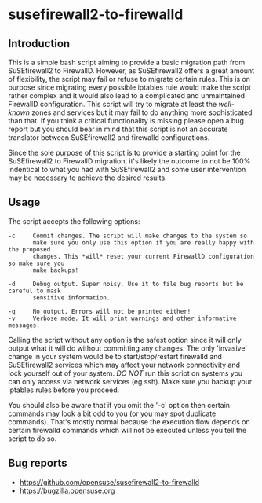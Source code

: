 susefirewall2-to-firewalld
==========================

Introduction
------------

This is a simple bash script aiming to provide a basic migration path from
SuSEfirewall2 to FirewallD. However, as SuSEfirewall2 offers a great amount of
flexibility, the script may fail or refuse to migrate certain rules. This is on
purpose since migrating every possible iptables rule would make the script rather
complex and it would also lead to a complicated and unmaintained FirewallD
configuration. This script will try to migrate at least the _well-known_ zones
and services but it may fail to do anything more sophisticated than that.
If you think a critical functionality is missing please open a bug report but you
should bear in mind that this script is not an accurate translator between
SuSEfirewall2 and firewalld configurations.

Since the sole purpose of this script is to provide a starting point for the
SuSEfirewall2 to FirewallD migration, it's likely the outcome to not be
100% indentical to what you had with SuSEfirewall2 and some user intervention
may be necessary to achieve the desired results.

Usage
-----

The script accepts the following options:
```
-c     Commit changes. The script will make changes to the system so
       make sure you only use this option if you are really happy with the proposed
       changes. This *will* reset your current FirewallD configuration so make sure you
       make backups!

-d     Debug output. Super noisy. Use it to file bug reports but be careful to mask
       sensitive information.

-q     No output. Errors will not be printed either!
-v     Verbose mode. It will print warnings and other informative messages.
```

Calling the script without any option is the safest option
since it will only output what it will do without committing any changes.
The only 'invasive' change in your system would be to start/stop/restart
firewalld and SuSEfirewall2 services which may affect your network connectivity
and lock yourself out of your system. *DO NOT* run this script on systems you can
only access via network services (eg ssh). Make sure you backup your iptables
rules before you proceed.

You should also be aware that if you omit the '-c' option then certain commands
may look a bit odd to you (or you may spot duplicate commands). That's mostly
normal because the execution flow depends on certain firewalld commands which
will not be executed unless you tell the script to do so.

Bug reports
-----------
- https://github.com/opensuse/susefirewall2-to-firewalld
- https://bugzilla.opensuse.org
